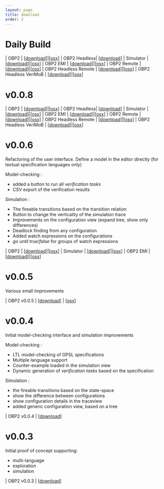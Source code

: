 ```yaml
---
layout: page
title: download
order: 2
---
```


# Daily Build

| OBP2 | [[download](https://bintray.com/plug-obp/distributions/download_file?file_path=obp2-daily-20.zip)]|[[osx](https://bintray.com/plug-obp/distributions/download_file?file_path=obp2-osx-daily-20.zip)]
| OBP2 Headless| [[download](https://bintray.com/plug-obp/distributions/download_file?file_path=obp2-headless-daily-20.zip)]
| Simulator | [[download](https://bintray.com/plug-obp/distributions/download_file?file_path=obp2-simulator-daily-20.zip)]|[[osx](https://bintray.com/plug-obp/distributions/download_file?file_path=obp2-simulator-osx-daily-20.zip)]
| OBP2 EMI | [[download](https://bintray.com/plug-obp/distributions/download_file?file_path=obp2-emi-daily-20.zip)]|[[osx](https://bintray.com/plug-obp/distributions/download_file?file_path=obp2-emi-osx-daily-20.zip)]
| OBP2 Remote | [[download](https://bintray.com/plug-obp/distributions/download_file?file_path=obp2-remote-daily-20.zip)]|[[osx](https://bintray.com/plug-obp/distributions/download_file?file_path=obp2-remote-osx-daily-20.zip)]
| OBP2 Headless Remote | [[download](https://bintray.com/plug-obp/distributions/download_file?file_path=obp2-remote-headless-daily-20.zip)]|[[osx](https://bintray.com/plug-obp/distributions/download_file?file_path=obp2-remote-headless-daily-20.zip)]
| OBP2 Headless VeriMoB | [[download](https://bintray.com/plug-obp/distributions/download_file?file_path=obp2-remote-verimob-daily-20.zip)]|[[osx](https://bintray.com/plug-obp/distributions/download_file?file_path=obp2-remote-verimob-daily-20.zip)]

# v0.0.8

| OBP2 | [[download](https://bintray.com/plug-obp/distributions/download_file?file_path=obp2-0.0.8.zip)]|[[osx](https://bintray.com/plug-obp/distributions/download_file?file_path=obp2-osx-0.0.8.zip)]
| OBP2 Headless| [[download](https://bintray.com/plug-obp/distributions/download_file?file_path=obp2-headless-0.0.8.zip)]
| Simulator | [[download](https://bintray.com/plug-obp/distributions/download_file?file_path=obp2-simulator-0.0.8.zip)]|[[osx](https://bintray.com/plug-obp/distributions/download_file?file_path=obp2-simulator-osx-0.0.8.zip)]
| OBP2 EMI | [[download](https://bintray.com/plug-obp/distributions/download_file?file_path=obp2-emi-0.0.8.zip)]|[[osx](https://bintray.com/plug-obp/distributions/download_file?file_path=obp2-emi-osx-0.0.8.zip)]
| OBP2 Remote | [[download](https://bintray.com/plug-obp/distributions/download_file?file_path=obp2-remote-0.0.8.zip)]|[[osx](https://bintray.com/plug-obp/distributions/download_file?file_path=obp2-remote-osx-0.0.8.zip)]
| OBP2 Headless Remote | [[download](https://bintray.com/plug-obp/distributions/download_file?file_path=obp2-remote-headless-0.0.8.zip)]|[[osx](https://bintray.com/plug-obp/distributions/download_file?file_path=obp2-remote-headless-0.0.8.zip)]
| OBP2 Headless VeriMoB | [[download](https://bintray.com/plug-obp/distributions/download_file?file_path=obp2-remote-verimob-0.0.8.zip)]|[[osx](https://bintray.com/plug-obp/distributions/download_file?file_path=obp2-remote-verimob-0.0.8.zip)]

# v0.0.6

Refactoring of the user interface.
Define a model in the editor directly (for textual specification languages only)

Model-checking :

- added a button to run all *verification tasks*
- CSV export of the verification results

Simulation :

- The fireable transitions based on the transition relation
- Button to change the verticality of the simulation trace
- Improvements on the configuration view (expand tree, show only differences)
- Deadlock finding from any configuration
- Added watch expressions on the configurations
- *go until true/false* for groups of watch expressions

| OBP2 | [[download](https://bintray.com/plug-obp/distributions/download_file?file_path=plug-obp2-0.0.6.zip)]|[[osx](https://bintray.com/plug-obp/distributions/download_file?file_path=plug-obp2-mac-0.0.6.zip)]
| Simulator | [[download](https://bintray.com/plug-obp/distributions/download_file?file_path=plug-simulator-0.0.6.zip)]|[[osx](https://bintray.com/plug-obp/distributions/download_file?file_path=plug-simulator-mac-0.0.6.zip)]
| OBP2 EMI | [[download](https://bintray.com/plug-obp/distributions/download_file?file_path=plug-obp2_emi-0.0.6.zip)]|[[osx](https://bintray.com/plug-obp/distributions/download_file?file_path=plug-obp2_emi-mac-0.0.6.zip)]

# v0.0.5

Various small improvements

| OBP2 v0.0.5 | [[download](https://bintray.com/plug-obp/distributions/download_file?file_path=plug-obp2-0.0.5.zip)] | [[osx](https://bintray.com/plug-obp/distributions/download_file?file_path=plug-obp2-mac-0.0.5.zip)]

# v0.0.4

Initial model-checking interface and simulation improvements

Model-checking :

- LTL model-checking of GPSL specifications
- Multiple language support
- Counter-example loaded in the simulation view
- Dynamic generation of *verification tasks* based on the specification

Simulation :

- the fireable transitions based on the state-space
- show the difference between configurations
- show configuration details in the traceview
- added generic configuration view, based on a tree

| OBP2 v0.0.4 | [[download](https://bintray.com/plug-obp/distributions/download_file?file_path=plug-obp2-0.0.4.zip)]

# v0.0.3

Initial proof of concept supporting:

- multi-language
- exploration
- simulation

| OBP2 v0.0.3 | [[download](https://bintray.com/plug-obp/distributions/download_file?file_path=plug-all-0.0.3.zip)]